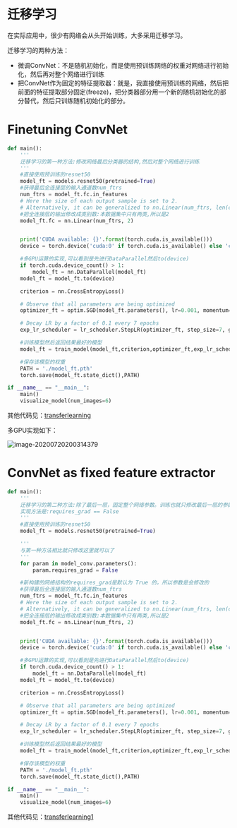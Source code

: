# 迁移学习

在实际应用中，很少有网络会从头开始训练，大多采用迁移学习。

迁移学习的两种方法：

- 微调ConvNet：不是随机初始化，而是使用预训练网络的权重对网络进行初始化，然后再对整个网络进行训练
- 把ConvNet作为固定的特征提取器：就是，我直接使用预训练的网络，然后把前面的特征提取部分固定(freeze)，把分类器部分用一个新的随机初始化的部分替代，然后只训练随机初始化的部分。



# Finetuning ConvNet

```python
def main():
    '''
    迁移学习的第一种方法:修改网络最后分类器的结构,然后对整个网络进行训练
    '''
    #直接使用预训练的resnet50
    model_ft = models.resnet50(pretrained=True)
    #获得最后全连接层的输入通道数num_ftrs
    num_ftrs = model_ft.fc.in_features
    # Here the size of each output sample is set to 2.
    # Alternatively, it can be generalized to nn.Linear(num_ftrs, len(class_names)).
    #把全连接层的输出修改成类别数:本数据集中只有两类,所以是2
    model_ft.fc = nn.Linear(num_ftrs, 2)


    print('CUDA available: {}'.format(torch.cuda.is_available()))
    device = torch.device('cuda:0' if torch.cuda.is_available() else 'cpu')

    #多GPU运算的实现,可以看到是先进行DataParallel然后to(device)
    if torch.cuda.device_count() > 1:
        model_ft = nn.DataParallel(model_ft)
    model_ft = model_ft.to(device)

    criterion = nn.CrossEntropyLoss()

    # Observe that all parameters are being optimized
    optimizer_ft = optim.SGD(model_ft.parameters(), lr=0.001, momentum=0.9)

    # Decay LR by a factor of 0.1 every 7 epochs
    exp_lr_scheduler = lr_scheduler.StepLR(optimizer_ft, step_size=7, gamma=0.1)

    #训练模型然后返回结果最好的模型
    model_ft = train_model(model_ft,criterion,optimizer_ft,exp_lr_scheduler,num_epochs=25)

    #保存该模型的权重
    PATH = './model_ft.pth'
    torch.save(model_ft.state_dict(),PATH)

if __name__ == "__main__":
    main()
    visualize_model(num_images=6)
```

其他代码见：[transferlearning](E:\transferlearning)

多GPU实现如下：

![image-20200720200314379](C:\Users\77960\AppData\Roaming\Typora\typora-user-images\image-20200720200314379.png)



# ConvNet as fixed feature extractor

```python
def main():
    '''
    迁移学习的第二种方法:除了最后一层，固定整个网络参数。训练也就只修改最后一层的参数
    实现方法是:requires_grad == False
    '''
    #直接使用预训练的resnet50
    model_ft = models.resnet50(pretrained=True)

    '''
    与第一种方法相比就只修改这里就可以了
    '''
    for param in model_conv.parameters():
        param.requires_grad = False

    #新构建的网络结构的requires_grad是默认为 True 的，所以参数是会修改的
    #获得最后全连接层的输入通道数num_ftrs
    num_ftrs = model_ft.fc.in_features
    # Here the size of each output sample is set to 2.
    # Alternatively, it can be generalized to nn.Linear(num_ftrs, len(class_names)).
    #把全连接层的输出修改成类别数:本数据集中只有两类,所以是2
    model_ft.fc = nn.Linear(num_ftrs, 2)


    print('CUDA available: {}'.format(torch.cuda.is_available()))
    device = torch.device('cuda:0' if torch.cuda.is_available() else 'cpu')

    #多GPU运算的实现,可以看到是先进行DataParallel然后to(device)
    if torch.cuda.device_count() > 1:
        model_ft = nn.DataParallel(model_ft)
    model_ft = model_ft.to(device)

    criterion = nn.CrossEntropyLoss()

    # Observe that all parameters are being optimized
    optimizer_ft = optim.SGD(model_ft.parameters(), lr=0.001, momentum=0.9)

    # Decay LR by a factor of 0.1 every 7 epochs
    exp_lr_scheduler = lr_scheduler.StepLR(optimizer_ft, step_size=7, gamma=0.1)

    #训练模型然后返回结果最好的模型
    model_ft = train_model(model_ft,criterion,optimizer_ft,exp_lr_scheduler,num_epochs=25)

    #保存该模型的权重
    PATH = './model_ft.pth'
    torch.save(model_ft.state_dict(),PATH)

if __name__ == "__main__":
    main()
    visualize_model(num_images=6)
```

其他代码见：[transferlearning1](E:\transferlearning1)